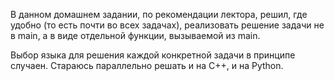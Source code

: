 В данном домашнем задании, по рекомендации лектора, решил, где удобно (то есть почти во всех задачах), реализовать решение задачи не в main, а в виде отдельной функции, вызываемой из main.

Выбор языка для решения каждой конкретной задачи в принципе случаен. Стараюсь параллельно решать и на C++, и на Python.
